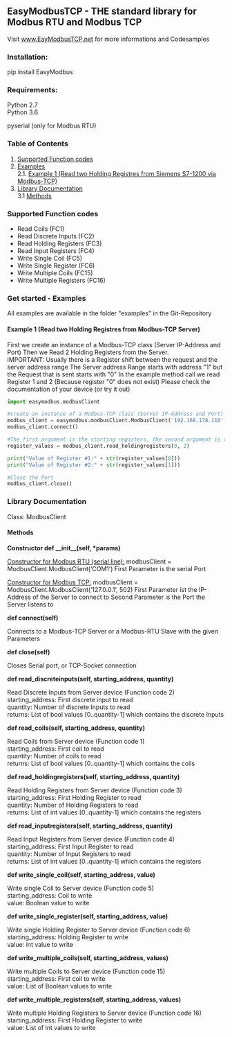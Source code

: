 ## EasyModbusTCP - THE standard library for Modbus RTU and Modbus TCP

Visit www.EayModbusTCP.net for more informations and Codesamples

### Installation:

pip install EasyModbus

### Requirements:

Python 2.7  
Python 3.6

pyserial (only for Modbus RTU)

### Table of Contents
1. [Supported Function codes](#functioncodes)
2. [Examples](#examples)  
   2.1. [Example 1 (Read two Holding Registres from Siemens S7-1200 via Modbus-TCP)](#example1)
3. [Library Documentation](#documentation)  
   3.1 [Methods](#methods) 


<div id="functioncodes"/>

### Supported Function codes 

- Read Coils (FC1)
- Read Discrete Inputs (FC2)
- Read Holding Registers (FC3)
- Read Input Registers (FC4)
- Write Single Coil (FC5)
- Write Single Register (FC6)
- Write Multiple Coils (FC15)
- Write Multiple Registers (FC16)

<div id="examples"/>

### Get started - Examples

All examples are available in the folder "examples" in the Git-Repository

<div id="example1"/>

#### Example 1 (Read two Holding Registres from Modbus-TCP Server)
First we create an instance of a Modbus-TCP class (Server IP-Address and Port)
Then we Read 2 Holding Registers from the Server.  
IMPORTANT: Usually there is a Register shift between the request and the server address range
The Server address Range starts with address "1" but the Request that is sent starts with "0"
In the example method call we read Register 1 and 2 (Because register "0" does not exist)
Please check the documentation of your device (or try it out)


```python
import easymodbus.modbusClient

#create an instance of a Modbus-TCP class (Server IP-Address and Port) and connect
modbus_client = easymodbus.modbusClient.ModbusClient('192.168.178.110', 502)
modbus_client.connect()

#The first argument is the starting registers, the second argument is the quantity.
register_values = modbus_client.read_holdingregisters(0, 2)

print("Value of Register #1:" + str(register_values[0]))
print("Value of Register #2:" + str(register_values[1])) 

#Close the Port
modbus_client.close()
```

<div id="documentation"/>

### Library Documentation

Class:  ModbusClient

<div id="methods"/>

#### Methods

**Constructor def \_\_init__(self, \*params)**

<u>Constructor for Modbus RTU (serial line):</u>
modbusClient = ModbusClient.ModbusClient(‘COM1’)
First Parameter is the serial Port

<u>Constructor for Modbus TCP:</u>
modbusClient = ModbusClient.ModbusClient(‘127.0.0.1’, 502)
First Parameter ist the IP-Address of the Server to connect to
Second Parameter is the Port the Server listens to

**def connect(self)**

Connects to a Modbus-TCP Server or a Modbus-RTU Slave with the given Parameters

**def close(self)**

Closes Serial port, or TCP-Socket connection

**def read_discreteinputs(self, starting_address, quantity)**

Read Discrete Inputs from Server device (Function code 2)  
starting_address: First discrete input to read  
quantity: Number of discrete Inputs to read  
returns: List of bool values [0..quantity-1] which contains the discrete Inputs  

**def read_coils(self, starting_address, quantity)**

Read Coils from Server device (Function code 1)  
starting_address: First coil to read  
quantity: Number of coils to read  
returns: List of bool values [0..quantity-1] which contains the coils  

**def read_holdingregisters(self, starting_address, quantity)**

Read Holding Registers from Server device (Function code 3)  
starting_address: First Holding Register to read  
quantity: Number of Holding Registers to read  
returns: List of int values [0..quantity-1] which contains the registers 

**def read_inputregisters(self, starting_address, quantity)**

Read Input Registers from Server device (Function code 4)  
starting_address: First Input Register to read  
quantity: Number of Input Registers to read  
returns: List of int values [0..quantity-1] which contains the registers 

**def write_single_coil(self, starting_address, value)**

Write single Coil to Server device (Function code 5)  
starting_address: Coil to write  
value: Boolean value to write

**def write_single_register(self, starting_address, value)**

Write single Holding Register to Server device (Function code 6)  
starting_address: Holding Register to write  
value: int value to write

**def write_multiple_coils(self, starting_address, values)**

Write multiple Coils to Server device (Function code 15)  
starting_address: First coil to write  
value: List of Boolean values to write

**def write_multiple_registers(self, starting_address, values)**

Write multiple Holding Registers to Server device (Function code 16)  
starting_address: First Holding Register to write  
value: List of int values to write